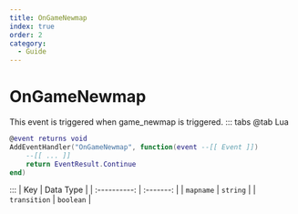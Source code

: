 ```yaml
---
title: OnGameNewmap
index: true
order: 2
category:
  - Guide
---
```


# OnGameNewmap
This event is triggered when game_newmap is triggered.
::: tabs
@tab Lua
```lua
@event returns void
AddEventHandler("OnGameNewmap", function(event --[[ Event ]])
    --[[ ... ]]
    return EventResult.Continue
end)
```

:::
|      Key     | Data Type |
| :----------: | :-------: |
|   `mapname`  |  `string` |
| `transition` | `boolean` |